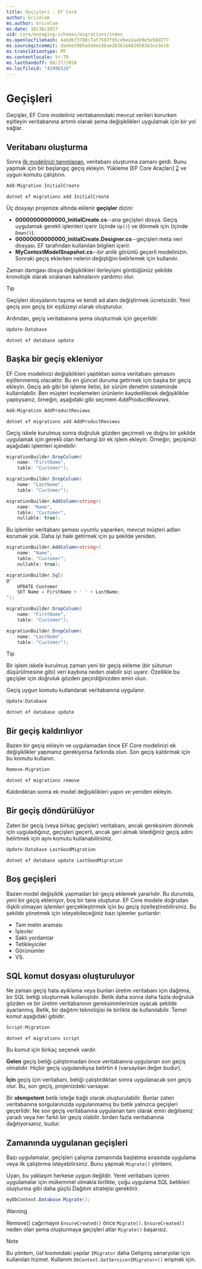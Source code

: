 ```yaml
---
title: Geçişleri - EF Core
author: bricelam
ms.author: bricelam
ms.date: 10/30/2017
uid: core/managing-schemas/migrations/index
ms.openlocfilehash: 4a5d6f3798c7af7597f95cebea1aeb9e5e58d277
ms.sourcegitcommit: dadee5905ada9ecdbae28363a682950383ce3e10
ms.translationtype: MT
ms.contentlocale: tr-TR
ms.lasthandoff: 08/27/2018
ms.locfileid: "42996528"
---
```

<a name="migrations"></a>Geçişleri
==========
Geçişler, EF Core modeliniz veritabanındaki mevcut verileri korurken eşitleyin veritabanına artımlı olarak şema değişiklikleri uygulamak için bir yol sağlar.

<a name="creating-the-database"></a>Veritabanı oluşturma
---------------------
Sonra [ilk modelinizi tanımlanan][1], veritabanı oluşturma zamanı geldi. Bunu yapmak için bir başlangıç geçiş ekleyin.
Yükleme [EF Core Araçları] [ 2] ve uygun komutu çalıştırın.

``` powershell
Add-Migration InitialCreate
```
``` Console
dotnet ef migrations add InitialCreate
```

Üç dosyayı projenize altında eklenir **geçişler** dizini:

* **00000000000000_InitialCreate.cs**--ana geçişleri dosya. Geçiş uygulamak gerekli işlemleri içerir (içinde `Up()`) ve dönmek için (içinde `Down()`).
* **00000000000000_InitialCreate.Designer.cs**--geçişleri meta veri dosyası. EF tarafından kullanılan bilgileri içerir.
* **MyContextModelSnapshot.cs**--bir anlık görüntü geçerli modelinizin. Sonraki geçiş eklerken nelerin değiştiğini belirlemek için kullanılır.

Zaman damgası dosya değişiklikleri ilerleyişini gördüğünüz şekilde kronolojik olarak sıralanan kalmalarını yardımcı olur.

> [!TIP]
> Geçişleri dosyalarını taşıma ve kendi ad alanı değiştirmek ücretsizdir. Yeni geçiş son geçiş bir eşdüzeyi olarak oluşturulur.

Ardından, geçiş veritabanına şema oluşturmak için geçerlidir.

``` powershell
Update-Database
```
``` Console
dotnet ef database update
```

<a name="adding-another-migration"></a>Başka bir geçiş ekleniyor
------------------------
EF Core modelinizi değişiklikleri yaptıktan sonra veritabanı şemasını eşitlenmemiş olacaktır. Bu en güncel duruma getirmek için başka bir geçiş ekleyin. Geçiş adı gibi bir işleme iletisi, bir sürüm denetim sisteminde kullanılabilir. Ben müşteri incelemeleri ürünlerin kaydedilecek değişiklikler yaptıysanız, örneğin, aşağıdaki gibi seçmem *AddProductReviews*.

``` powershell
Add-Migration AddProductReviews
```
``` Console
dotnet ef migrations add AddProductReviews
```

Geçiş iskele kurulmuş sonra doğruluk gözden geçirmeli ve doğru bir şekilde uygulamak için gerekli olan herhangi bir ek işlem ekleyin. Örneğin, geçişinizi aşağıdaki işlemleri içerebilir:

``` csharp
migrationBuilder.DropColumn(
    name: "FirstName",
    table: "Customer");

migrationBuilder.DropColumn(
    name: "LastName",
    table: "Customer");

migrationBuilder.AddColumn<string>(
    name: "Name",
    table: "Customer",
    nullable: true);
```

Bu işlemler veritabanı şeması uyumlu yaparken, mevcut müşteri adları korumak yok. Daha iyi hale getirmek için şu şekilde yeniden.

``` csharp
migrationBuilder.AddColumn<string>(
    name: "Name",
    table: "Customer",
    nullable: true);

migrationBuilder.Sql(
@"
    UPDATE Customer
    SET Name = FirstName + ' ' + LastName;
");

migrationBuilder.DropColumn(
    name: "FirstName",
    table: "Customer");

migrationBuilder.DropColumn(
    name: "LastName",
    table: "Customer");
```

> [!TIP]
> Bir işlem iskele kurulmuş zaman yeni bir geçiş ekleme (bir sütunun düşürülmesine gibi) veri kaybına neden olabilir sizi uyarır. Özellikle bu geçişler için doğruluk gözden geçirdiğinizden emin olun.

Geçiş uygun komutu kullanılarak veritabanına uygulanır.

``` powershell
Update-Database
```
``` Console
dotnet ef database update
```

<a name="removing-a-migration"></a>Bir geçiş kaldırılıyor
--------------------
Bazen bir geçiş ekleyin ve uygulamadan önce EF Core modelinizi ek değişiklikler yapmanız gerekiyorsa farkında olun.
Son geçiş kaldırmak için bu komutu kullanın.

``` powershell
Remove-Migration
```
``` Console
dotnet ef migrations remove
```

Kaldırdıktan sonra ek model değişiklikleri yapın ve yeniden ekleyin.

<a name="reverting-a-migration"></a>Bir geçiş döndürülüyor
---------------------
Zaten bir geçiş (veya birkaç geçişler) veritabanı, ancak gereksinim dönmek için uyguladığınız, geçişleri geçerli, ancak geri almak istediğiniz geçiş adını belirtmek için aynı komutu kullanabilirsiniz.

``` powershell
Update-Database LastGoodMigration
```
``` Console
dotnet ef database update LastGoodMigration
```

<a name="empty-migrations"></a>Boş geçişleri
----------------
Bazen model değişiklik yapmadan bir geçiş eklemek yararlıdır. Bu durumda, yeni bir geçiş ekleniyor, boş bir tane oluşturur. EF Core modele doğrudan ilişkili olmayan işlemleri gerçekleştirmek için bu geçiş özelleştirebilirsiniz.
Bu şekilde yönetmek için isteyebileceğiniz bazı işlemler şunlardır:

* Tam metin araması
* İşlevler
* Saklı yordamlar
* Tetikleyiciler
* Görünümler
* VS.

<a name="generating-a-sql-script"></a>SQL komut dosyası oluşturuluyor
-----------------------
Ne zaman geçiş hata ayıklama veya bunları üretim veritabanı için dağıtma, bir SQL betiği oluşturmak kullanışlıdır. Betik daha sonra daha fazla doğruluk gözden ve bir üretim veritabanının gereksinimlerinize uyacak şekilde ayarlanmış. Betik, bir dağıtım teknolojisi ile birlikte de kullanılabilir. Temel komut aşağıdaki gibidir.

``` powershell
Script-Migration
```
``` Console
dotnet ef migrations script
```

Bu komut için birkaç seçenek vardır.

**Gelen** geçiş betiği çalıştırmadan önce veritabanına uygulanan son geçiş olmalıdır. Hiçbir geçiş uygulandıysa belirtin `0` (varsayılan değer budur).

**İçin** geçiş için veritabanı, betiği çalıştırdıktan sonra uygulanacak son geçiş olur. Bu, son geçiş, projenizdeki varsayar.

Bir **ıdempotent** betik isteğe bağlı olarak oluşturulabilir. Bunlar zaten veritabanına sorgularınızda uygulanmamış bu betik yalnızca geçişleri geçerlidir. Ne son geçiş veritabanına uygulanan tam olarak emin değilseniz yaradı veya her farklı bir geçiş olabilir. birden fazla veritabanına dağıtıyorsanız, budur.

<a name="applying-migrations-at-runtime"></a>Zamanında uygulanan geçişleri
------------------------------
Bazı uygulamalar, geçişleri çalışma zamanında başlatma sırasında uygulama veya ilk çalıştırma isteyebilirsiniz. Bunu yapmak `Migrate()` yöntemi.

Uyarı, bu yaklaşım herkese uygun değildir. Yerel veritabanı içeren uygulamalar için mükemmel olmakla birlikte, çoğu uygulama SQL betikleri oluşturma gibi daha güçlü Dağıtım stratejisi gerektirir.

``` csharp
myDbContext.Database.Migrate();
```

> [!WARNING]
> Remove() çağırmayın `EnsureCreated()` önce `Migrate()`. `EnsureCreated()` neden olan şema oluşturmaya geçişleri atlar `Migrate()` başarısız.

> [!NOTE]
> Bu yöntem, üst kısmındaki yapılar `IMigrator` daha Gelişmiş senaryolar için kullanılan hizmet. Kullanım `DbContext.GetService<IMigrator>()` erişmek için.


  [1]: ../../modeling/index.md
  [2]: ../../miscellaneous/cli/index.md
